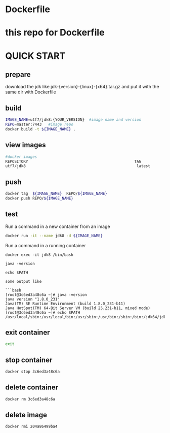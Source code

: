 # Dockerfile

# this repo for Dockerfile

# QUICK START 

## prepare
 
  download the jdk like jdk-{version}-{linux}-{x64}.tar.gz and put it with the same dir with Dockerfile 

## build

```bash
IMAGE_NAME=utf7/jdk8:{YOUR_VERSION}  #image name and version
REPO=master:7443   #image repo 
docker build -t ${IMAGE_NAME} .
```
## view images
```bash
#docker images
REPOSITORY                                               TAG                 IMAGE ID            CREATED             SIZE
utf7/jdk8                                                 latest              204a86499ba4        6 minutes ago       960MB
```

## push

```bash 
docker tag  ${IMAGE_NAME}  REPO/${IMAGE_NAME}
docker push REPO/${IMAGE_NAME}
```

## test

Run a command in a new container from an image

```bash
docker run -it --name jdk8 -d ${IMAGE_NAME}
```
Run a command in a running container 
```
docker exec -it jdk8 /bin/bash

java -version

echo $PATH

some output like 

```bash
[root@3c6ed3a48c6a ~]# java -version
java version "1.8.0_231"
Java(TM) SE Runtime Environment (build 1.8.0_231-b11)
Java HotSpot(TM) 64-Bit Server VM (build 25.231-b11, mixed mode)
[root@3c6ed3a48c6a ~]# echo $PATH
/usr/local/sbin:/usr/local/bin:/usr/sbin:/usr/bin:/sbin:/bin:/jdk64/jdk1.8.0_231/bin
```

## exit container
```bash 
exit
```
## stop container
```bash 
docker stop 3c6ed3a48c6a
```
## delete container
```bash 
docker rm 3c6ed3a48c6a
```
## delete image
```bash 
docker rmi 204a86499ba4
```




